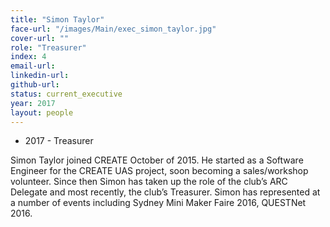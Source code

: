 ```yaml
---
title: "Simon Taylor"
face-url: "/images/Main/exec_simon_taylor.jpg"
cover-url: ""
role: "Treasurer"
index: 4
email-url:
linkedin-url:
github-url:
status: current_executive
year: 2017
layout: people
---
```

- 2017 - Treasurer

Simon Taylor joined CREATE October of 2015. He started as a Software Engineer for the CREATE UAS project, soon becoming a sales/workshop volunteer. Since then Simon has taken up the role of the club’s ARC Delegate and most recently, the club’s Treasurer. Simon has represented at a number of events including Sydney Mini Maker Faire 2016, QUESTNet 2016.